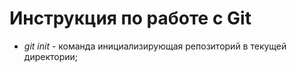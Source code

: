 # Инструкция по работе с Git

* *git init* - команда инициализирующая репозиторий в текущей директории;